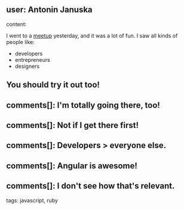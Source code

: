 user: Antonin Januska
-----
content:

I went to a [meetup](http://meetup.com) yesterday, and it was a lot of fun. I saw all kinds of people like:

* developers
* entrepreneurs
* designers

You should try it out too!
-----
comments[]: I'm totally going there, too!
-----
comments[]: Not if I get there first!
-----
comments[]: Developers > everyone else.
-----
comments[]: Angular is awesome!
-----
comments[]: I don't see how that's relevant.
-----
tags: javascript, ruby
